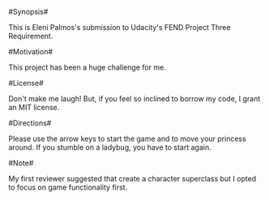 #Synopsis#

This is Eleni Palmos's submission to Udacity's FEND Project Three Requirement.



#Motivation#

This project has been a huge challenge for me.



#License#

Don't make me laugh! But, if you feel so inclined to borrow my code, I grant an MIT license.



#Directions#

Please use the arrow keys to start the game and to move your princess around. If you stumble on a ladybug, you have to start again.



#Note#

My first reviewer suggested that create a character superclass but I opted to focus on game functionality first.